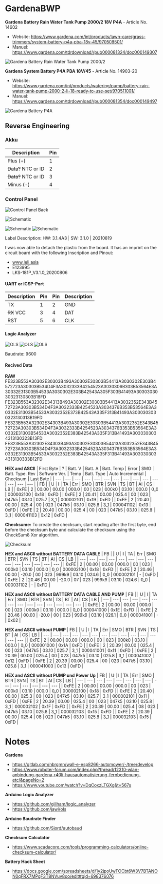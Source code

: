 # GardenaBWP

**Gardena Battery Rain Water Tank Pump 2000/2 18V P4A** - Article No. 14602
- Website: https://www.gardena.com/int/products/lawn-care/grass-trimmers/system-battery-p4a-pba-18v-45/970508501/
- Manuel: https://www.gardena.com/tdrdownload//pub000081324/doc000149307

![Gardena Battery Rain Water Tank Pump 2000/2](Documentation/2022-04-25_Gardena-2000-2.png)

**Gardena System Battery P4A PBA 18V/45** - Article No. 14903-20
- Website: https://www.gardena.com/int/products/watering/pump/battery-rain-water-tank-pump-2000-2-li-18-ready-to-use-set/970511001/
- Manuel: https://www.gardena.com/tdrdownload//pub000081354/doc000149497

![Gardena Battery P4A](Documentation/2022-04-25_Gardena-pba-18v-45.png)

## Reverse Engineering

### Akku

| Description | Pin |
| --- | --- |
| Plus (+) | 1 |
| ~~Data?~~ NTC or ID | 2 |
| ~~Data?~~ NTC or ID | 3 |
| Minus (-) | 4 |


### Control Panel
![Control Panel Back](Documentation/2022-04-25_Control-Panel_Back.png)

![Schematic](Documentation/2022-04-25_Schematic_v1.png)

![Schematic](Documentation/2022-07-07_Control-Panel_Front_small.jpg)
![Schematic](Documentation/2022-07-07_Control-Panel_Back_small.jpg)

Label Description:
HW: 3.1.4A3 | SW: 3.1.0 | 20210819

I was now able to detach the plastic from the board.
It has an imprint on the circuit board with the following Inscription and Pinout:

- www.leli.asia
- E123995
- LKS-181P_V3.1.0_20200806

#### UART or ICSP-Port
| Description | Pin | Pin | Description |
| --- | --- | --- | --- |
| TX | 1 | 2 | GND |
| ~~RX~~ VCC | 3 | 4 | DAT |
| RST | 5 | 6 | CLK |

#### Logic Analyzer
![OLS](Documentation/2022-04-24_la-1.png)
![OLS](Documentation/2022-04-24_la-2.png)
![OLS](Documentation/2022-04-24_la-3.png)

Baudrate: 9600

#### Recived Data

**RAW**
FE323B553A30302E30303B493A30302E30303B54413A3030302E303B4572723A30303B534D4F3A3032333B4254523A3030306B303B53564E3A30332E31303B54533A3030302E303B42543A305F303B41493A3030303030323130303B18FD
FE323B553A32302E34313B493A30302E30303B54413A3032352E343B4572723A30303B534D4F3A3032333B4254523A3034376B353B53564E3A30332E31303B54533A3032352E373B42543A335F313B41493A3030303030323130313B19FD
FE323B553A32302E34303B493A30302E30303B54413A3032352E343B4572723A30303B534D4F3A3032333B4254523A3034376B353B53564E3A30332E31303B54533A3032352E383B42543A335F313B41493A3030303034313130323B13FD
FE323B553A32302E34303B493A30302E30303B54413A3032352E343B4572723A30303B534D4F3A3032333B4254523A3034376B353B53564E3A30332E31303B54533A3032352E383B42543A335F313B41493A3030303034313130333B12FD

**HEX and ASCII**
| First Byte | ? | Batt. V | Batt. A | Batt. Temp | Error | SMO | Batt. Type. Rev | Software Ver. | Temp | Batt. Type | Auto Incremental | Checksum | Last Byte |
| --- | --- | --- | --- | --- | --- | --- | --- | --- | --- | --- | --- | --- | --- | 
| FB |  | U | I | TA | Err | SMO | BTR | SVN | TS | BT | AI | CS | LB |
| 0xFE | 2 | 00.00 | 00.00 | 000.0 | 00 | 023 | 000k0 | 03.10 | 000.0 | 0_0 | 000002100 | 0x18 | 0xFD |
| 0xFE | 2 | 20.41 | 00.00 | 025.4 | 00 | 023 | 047k5 | 03.10 | 025.7 | 3_1 | 000002101 | 0x19 | 0xFD |
| 0xFE | 2 | 20.40 | 00.00 | 025.4 | 00 | 023 | 047k5 | 03.10 | 025.8 | 3_1 | 000041102 | 0x13 | 0xFD |
| 0xFE | 2 | 20.40 | 00.00 | 025.4 | 00 | 023 | 047k5 | 03.10 | 025.8 | 3_1 | 000041103 | 0x12 | 0xFD |

**Checksume:** To create the checksum, start reading after the first byte, end before the checksum byte and calculate the checksum using the CheckSum8 Xor algorithm.

![Checksum](Documentation/2022-04-25_online-checksum-generator.png)

**HEX and ASCII without BATTERY DATA CABLE**
| FB |  | U | I | TA | Err | SMO | BTR | SVN | TS | BT | AI | CS | LB |
| --- | --- | --- | --- | --- | --- | --- | --- | --- | --- | --- | --- | --- | --- | 
| 0xFE | 2 | 00.00 | 00.00 | 000.0 | 00 | 023 | 000k0 | 03.10 | 000.0 | 0_0 | 000002100 | 0x18 | 0xFD |
| 0xFE | 2 | 20.46 | 00.00 | -20.0 | 00 | 023 | 999k9 | 03.10 | 024.6 | 0_0 | 000002101 | - | 0xFD |
| 0xFE | 2 | 20.46 | 00.00 | -20.0 | 07 | 023 | 999k9 | 03.10 | 024.6 | 0_0 | 000031102 | - | 0xFD |

**HEX and ASCII without BATTERY DATA CABLE AND PUMP**
| FB |  | U | I | TA | Err | SMO | BTR | SVN | TS | BT | AI | CS | LB |
| --- | --- | --- | --- | --- | --- | --- | --- | --- | --- | --- | --- | --- | --- | 
| 0xFE | 2 | 00.00 | 00.00 | 000.0 | 00 | 023 | 000k0 | 03.10 | 000.0 | 0_0 | 000041000 | 0x1E | 0xFD |
| 0xFE | 2 | 20.46 | 00.00 | -20.0 | 00 | 023 | 999k9 | 03.10 | 026.1 | 0_0 | 000041001 | - | 0x02 |

**HEX and ASCII without PUMP**
| FB |  | U | I | TA | Err | SMO | BTR | SVN | TS | BT | AI | CS | LB |
| --- | --- | --- | --- | --- | --- | --- | --- | --- | --- | --- | --- | --- | --- | 
| 0xFE | 2 | 00.00 | 00.00 | 000.0 | 00 | 023 | 000k0 | 03.10 | 000.0 | 0_0 | 000001000 | 0x1A | 0xFD |
| 0xFE | 2 | 20.39 | 00.00 | 025.4 | 00 | 023 | 047k5 | 03.10 | 025.7 | 3_1 | 000041001 | 0x11 | 0xFD |
| 0xFE | 2 | 20.39 | 00.00 | 025.4 | 00 | 023 | 047k5 | 03.10 | 025.8 | 3_1 | 000041002 | 0x12 | 0xFD |
| 0xFE | 2 | 20.39 | 00.00 | 025.4 | 00 | 023 | 047k5 | 03.10 | 025.8 | 3_1 | 000041003 | 0x13 | 0xFD |

**HEX and ASCII without PUMP und Power Up**
| FB |  | U | I | TA | Err | SMO | BTR | SVN | TS | BT | AI | CS | LB |
| --- | --- | --- | --- | --- | --- | --- | --- | --- | --- | --- | --- | --- | --- | 
| 0xFE | 2 | 00.00 | 00.00 | 000.0 | 00 | 023 | 000k0 | 03.10 | 000.0 | 0_0 | 000002100 | 0x18 | 0xFD |
| 0xFE | 2 | 20.40 | 00.00 | 025.3 | 00 | 023 | 047k5 | 03.10 | 025.7 | 3_1 | 000002101 | 0x11 | 0xFD |
| 0xFE | 2 | 20.39 | 00.00 | 025.4 | 00 | 023 | 047k5 | 03.10 | 025.8 | 3_1 | 000002102 | 0x1F | 0xFD |
| 0xFE | 2 | 20.39 | 00.00 | 025.4 | 08 | 023 | 047k5 | 03.10 | 025.8 | 3_1 | 000032103 | 0x15 | 0xFD |
| 0xFE | 2 | 20.39 | 00.00 | 025.4 | 08 | 023 | 047k5 | 03.10 | 025.8 | 3_1 | 000032103 | 0x15 | 0xFD |

# Notes
**Gardena**
- https://gitlab.com/nbrgmn/wall-e-esp8266-automower/-/tree/develop
- https://www.roboter-forum.com/index.php?thread/12310-wlan-anbindung-gardena-r40li-hausautomatisierung-fernbedienung-etc/&pageNo=2
- https://www.youtube.com/watch?v=DqCoxzLTGXg&t=567s

**Arduino Logic Analyzer**
- https://github.com/gillham/logic_analyzer
- https://github.com/jawi/ols

**Arduino Baudrate Finder**
- https://github.com/Sjord/autobaud

**Checksum Calculator**
- https://www.scadacore.com/tools/programming-calculators/online-checksum-calculator/

**Battery Hack Sheet**
- https://docs.google.com/spreadsheets/d/1y2jpoUwTOCbt6W3V7BTANON0qFRX7MPgF3T8NVuv8oo/edit#gid=698376076
